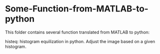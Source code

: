 # Some-Function-from-MATLAB-to-python
This folder contains several function translated from MATLAB to python: 

histeq: histogram equilization in python. Adjust the image based on a given histogram. 
